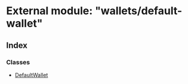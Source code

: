 # External module: "wallets/default-wallet"

## Index

### Classes

* [DefaultWallet](../classes/_wallets_default_wallet_.defaultwallet.md)
